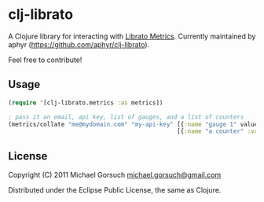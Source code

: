 # clj-librato

A Clojure library for interacting with [Librato Metrics](https://metrics.librato.com). Currently maintained by aphyr (https://github.com/aphyr/clj-librato).

Feel free to contribute!

## Usage

````clojure
(require '[clj-librato.metrics :as metrics])

; pass it an email, api key, list of gauges, and a list of counters
(metrics/collate "me@mydomain.com" "my-api-key" [{:name "gauge 1" value: 34 } {:name "gauge 2" value: 0}] 
                                                [{:name "a counter" :value 79213}])
````

## License

Copyright (C) 2011 Michael Gorsuch <michael.gorsuch@gmail.com>

Distributed under the Eclipse Public License, the same as Clojure.
